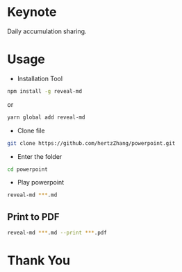 # Keynote

Daily accumulation sharing.

# Usage

- Installation Tool
```bash
npm install -g reveal-md
```
or
```bash
yarn global add reveal-md
```

- Clone file
```bash
git clone https://github.com/hertzZhang/powerpoint.git
```

- Enter the folder
```bash
cd powerpoint
```

- Play powerpoint
```bash
reveal-md ***.md
```

## Print to PDF
```bash
reveal-md ***.md --print ***.pdf
```

# Thank You
